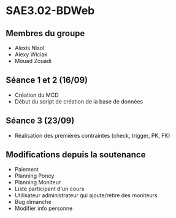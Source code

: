 # SAE3.02-BDWeb

## Membres du groupe
- Alexis Nisol
- Alexy Wiciak
- Mouad Zouadi

## Séance 1 et 2 (16/09)
- Création du MCD
- Début du script de création de la base de données

## Séance 3 (23/09)
- Réalisation des premières contraintes (check, trigger, PK, FK)


## Modifications depuis la soutenance
- Paiement
- Planning Poney
- Planning Moniteur
- Liste participant d'un cours
- Utilisateur administrateur qui ajoute/retire des moniteurs
- Bug dimanche
- Modifier info personne
